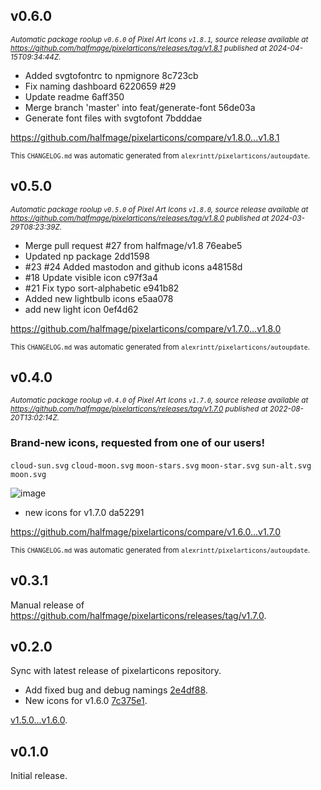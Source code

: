 ## v0.6.0

<sub>_Automatic package roolup `v0.6.0` of Pixel Art Icons `v1.8.1`, source release available at https://github.com/halfmage/pixelarticons/releases/tag/v1.8.1 published at 2024-04-15T09:34:44Z._</sub>

- Added svgtofontrc to npmignore  8c723cb
- Fix naming dashboard  6220659 #29 
- Update readme  6aff350
- Merge branch &#39;master&#39; into feat/generate-font  56de03a
- Generate font files with svgtofont  7bdddae

https://github.com/halfmage/pixelarticons/compare/v1.8.0...v1.8.1

<sub>This `CHANGELOG.md` was automatic generated from `alexrintt/pixelarticons/autoupdate`.</sub>

## v0.5.0

<sub>_Automatic package roolup `v0.5.0` of Pixel Art Icons `v1.8.0`, source release available at https://github.com/halfmage/pixelarticons/releases/tag/v1.8.0 published at 2024-03-29T08:23:39Z._</sub>

- Merge pull request #27 from halfmage/v1.8  76eabe5
- Updated np package  2dd1598
- #23 #24 Added mastodon and github icons  a48158d
- #18 Update visible icon  c97f3a4
- #21 Fix typo sort-alphabetic  e941b82
- Added new lightbulb icons  e5aa078
- add new light icon  0ef4d62

https://github.com/halfmage/pixelarticons/compare/v1.7.0...v1.8.0

<sub>This `CHANGELOG.md` was automatic generated from `alexrintt/pixelarticons/autoupdate`.</sub>

## v0.4.0

<sub>_Automatic package roolup `v0.4.0` of Pixel Art Icons `v1.7.0`, source release available at https://github.com/halfmage/pixelarticons/releases/tag/v1.7.0 published at 2022-08-20T13:02:14Z._</sub>

### Brand-new icons, requested from one of our users!

`cloud-sun.svg` `cloud-moon.svg` `moon-stars.svg` `moon-star.svg` `sun-alt.svg` `moon.svg`

![image](https://user-images.githubusercontent.com/1880485/185747272-4659697d-2ee3-4632-9f16-fb7243373a16.png)

- new icons for v1.7.0  da52291

https://github.com/halfmage/pixelarticons/compare/v1.6.0...v1.7.0

<sub>This `CHANGELOG.md` was automatic generated from `alexrintt/pixelarticons/autoupdate`.</sub>

## v0.3.1

Manual release of https://github.com/halfmage/pixelarticons/releases/tag/v1.7.0.

## v0.2.0

Sync with latest release of pixelarticons repository.

- Add fixed bug and debug namings [2e4df88](https://github.com/halfmage/pixelarticons/commit/2e4df880618fc91d92729e7fa990eb00a6fa9683).
- New icons for v1.6.0 [7c375e1](https://github.com/halfmage/pixelarticons/commit/7c375e1f3cca7e58a2252c094914076965040c12).

[v1.5.0...v1.6.0](https://github.com/halfmage/pixelarticons/compare/v1.5.0...v1.6.0).

## v0.1.0

Initial release.